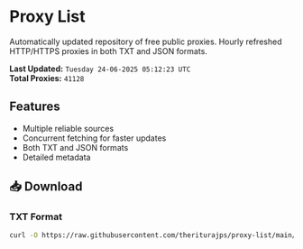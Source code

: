 # Proxy List

Automatically updated repository of free public proxies. Hourly refreshed HTTP/HTTPS proxies in both TXT and JSON formats.

**Last Updated:** `Tuesday 24-06-2025 05:12:23 UTC`  
**Total Proxies:** `41128`

## Features
- Multiple reliable sources
- Concurrent fetching for faster updates
- Both TXT and JSON formats
- Detailed metadata

## 📥 Download

### TXT Format
```bash
curl -O https://raw.githubusercontent.com/theriturajps/proxy-list/main/proxies.txt
